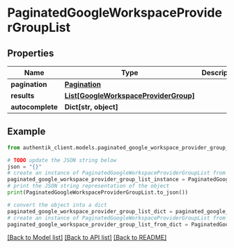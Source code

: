 # PaginatedGoogleWorkspaceProviderGroupList


## Properties

Name | Type | Description | Notes
------------ | ------------- | ------------- | -------------
**pagination** | [**Pagination**](Pagination.md) |  | 
**results** | [**List[GoogleWorkspaceProviderGroup]**](GoogleWorkspaceProviderGroup.md) |  | 
**autocomplete** | **Dict[str, object]** |  | 

## Example

```python
from authentik_client.models.paginated_google_workspace_provider_group_list import PaginatedGoogleWorkspaceProviderGroupList

# TODO update the JSON string below
json = "{}"
# create an instance of PaginatedGoogleWorkspaceProviderGroupList from a JSON string
paginated_google_workspace_provider_group_list_instance = PaginatedGoogleWorkspaceProviderGroupList.from_json(json)
# print the JSON string representation of the object
print(PaginatedGoogleWorkspaceProviderGroupList.to_json())

# convert the object into a dict
paginated_google_workspace_provider_group_list_dict = paginated_google_workspace_provider_group_list_instance.to_dict()
# create an instance of PaginatedGoogleWorkspaceProviderGroupList from a dict
paginated_google_workspace_provider_group_list_from_dict = PaginatedGoogleWorkspaceProviderGroupList.from_dict(paginated_google_workspace_provider_group_list_dict)
```
[[Back to Model list]](../README.md#documentation-for-models) [[Back to API list]](../README.md#documentation-for-api-endpoints) [[Back to README]](../README.md)


